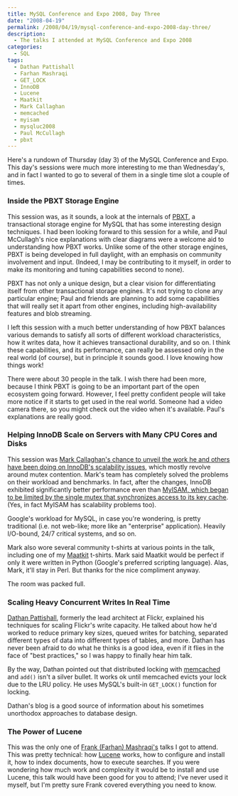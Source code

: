 ```yaml
---
title: MySQL Conference and Expo 2008, Day Three
date: "2008-04-19"
permalink: /2008/04/19/mysql-conference-and-expo-2008-day-three/
description:
  - The talks I attended at MySQL Conference and Expo 2008
categories:
  - SQL
tags:
  - Dathan Pattishall
  - Farhan Mashraqi
  - GET_LOCK
  - InnoDB
  - Lucene
  - Maatkit
  - Mark Callaghan
  - memcached
  - myisam
  - mysqluc2008
  - Paul McCullagh
  - pbxt
---
```

Here's a rundown of Thursday (day 3) of the MySQL Conference and Expo. This day's sessions were much more interesting to me than Wednesday's, and in fact I wanted to go to several of them in a single time slot a couple of times.

### Inside the PBXT Storage Engine

This session was, as it sounds, a look at the internals of [PBXT][1], a transactional storage engine for MySQL that has some interesting design techniques. I had been looking forward to this session for a while, and Paul McCullagh's nice explanations with clear diagrams were a welcome aid to understanding how PBXT works. Unlike some of the other storage engines, PBXT is being developed in full daylight, with an emphasis on community involvement and input. (Indeed, I may be contributing to it myself, in order to make its monitoring and tuning capabilities second to none).

PBXT has not only a unique design, but a clear vision for differentiating itself from other transactional storage engines. It's not trying to clone any particular engine; Paul and friends are planning to add some capabilities that will really set it apart from other engines, including high-availability features and blob streaming.

I left this session with a much better understanding of how PBXT balances various demands to satisfy all sorts of different workload characteristics, how it writes data, how it achieves transactional durability, and so on. I think these capabilities, and its performance, can really be assessed only in the real world (of course), but in principle it sounds good. I love knowing how things work!

There were about 30 people in the talk. I wish there had been more, because I think PBXT is going to be an important part of the open ecosystem going forward. However, I feel pretty confident people will take more notice if it starts to get used in the real world. Someone had a video camera there, so you might check out the video when it's available. Paul's explanations are really good.

### Helping InnoDB Scale on Servers with Many CPU Cores and Disks

This session was [Mark Callaghan's chance to unveil the work he and others have been doing on InnoDB's scalability issues][2], which mostly revolve around mutex contention. Mark's team has completely solved the problems on their workload and benchmarks. In fact, after the changes, InnoDB exhibited significantly better performance even than [MyISAM, which began to be limited by the single mutex that synchronizes access to its key cache][3]. (Yes, in fact MyISAM has scalability problems too).

Google's workload for MySQL, in case you're wondering, is pretty traditional (i.e. not web-like; more like an "enterprise" application). Heavily I/O-bound, 24/7 critical systems, and so on.

Mark also wore several community t-shirts at various points in the talk, including one of my [Maatkit][4] t-shirts. Mark said Maatkit would be perfect if only it were written in Python (Google's preferred scripting language). Alas, Mark, it'll stay in Perl. But thanks for the nice compliment anyway.

The room was packed full.

### Scaling Heavy Concurrent Writes In Real Time

[Dathan Pattishall][5], formerly the lead architect at Flickr, explained his techniques for scaling Flickr's write capacity. He talked about how he'd worked to reduce primary key sizes, queued writes for batching, separated different types of data into different types of tables, and more. Dathan has never been afraid to do what he thinks is a good idea, even if it flies in the face of "best practices," so I was happy to finally hear him talk.

By the way, Dathan pointed out that distributed locking with [memcached][6] and `add()` isn't a silver bullet. It works ok until memcached evicts your lock due to the LRU policy. He uses MySQL's built-in `GET_LOCK()` function for locking.

Dathan's blog is a good source of information about his sometimes unorthodox approaches to database design.

### The Power of Lucene

This was the only one of [Frank (Farhan) Mashraqi's][7] talks I got to attend. This was pretty technical: how [Lucene][8] works, how to configure and install it, how to index documents, how to execute searches. If you were wondering how much work and complexity it would be to install and use Lucene, this talk would have been good for you to attend; I've never used it myself, but I'm pretty sure Frank covered everything you need to know.

 [1]: http://www.primebase.org/
 [2]: http://mysqlha.blogspot.com/2008/04/innodb-scales-on-big-smp-servers.html
 [3]: http://www.mysqlperformanceblog.com/2007/10/12/myisam-scalability-and-innodb-falcon-benchmarks/
 [4]: http://www.maatkit.org/
 [5]: http://mysqldba.blogspot.com/
 [6]: http://www.danga.com/memcached/
 [7]: http://mysqldatabaseadministration.blogspot.com/
 [8]: http://lucene.apache.org/
